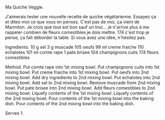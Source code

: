 Ma Quiche Veggie.

J'aimerais tester une nouvelle recette de quiche végétarienne. Essayez ça et dites-moi ce que vous en pensez. C'est pas de moi, ça vient de Marmiton. Je crois que tout est bon sauf un truc... je n'arrive plus à me rappeler combien de fleurs comestibles je dois mettre. 174 c'est trop je pense, ça fait déborder la table. Si vous avez une idée, n'hésitez pas. 

Ingredients.
10 g sel
3 g muscade
105 oeufs
99 ml creme fraiche
110 echalotes
101 ml comte rape
1 pate brisee
104 champignons cuits
174 fleurs comestibles

Method.
Put comte rape into 1st mixing bowl.
Put champignons cuits into 1st mixing bowl. 
Put creme fraiche into 1st mixing bowl. 
Put oeufs into 2nd mixing bowl. 
Add dry ingredients to 2nd mixing bowl.
Put echalotes into 2nd mixing bowl. 
Add sel to 2nd mixing bowl.
Remove muscade from 2nd mixing bowl.
Put pate brisee into 2nd mixing bowl.
Add fleurs comestibles to 2nd mixing bowl.
Liquefy contents of the 1st mixing bowl. 
Liquefy contents of the 2nd mixing bowl.
Pour contents of the 1st mixing bowl into the baking dish.
Pour contents of the 2nd mixing bowl into the baking dish.

Serves 1.
